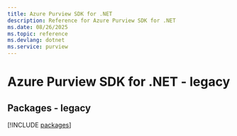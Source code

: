 ```yaml
---
title: Azure Purview SDK for .NET
description: Reference for Azure Purview SDK for .NET
ms.date: 08/26/2025
ms.topic: reference
ms.devlang: dotnet
ms.service: purview
---
```

# Azure Purview SDK for .NET - legacy
## Packages - legacy
[!INCLUDE [packages](purview-index.md)]